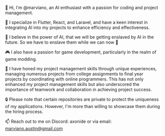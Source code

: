 👋 Hi, I'm @marviano, an AI enthusiast with a passion for coding and project management.

:pushpin: I specialize in Flutter, React, and Laravel, and have a keen interest in integrating AI into my projects to enhance efficiency and effectiveness. 

:pushpin: I believe in the power of AI, that we will be getting enslaved by AI in the future. So we have to enslave them while we can now :poop:

🎮 I also have a passion for game development, particularly in the realm of game modding.

💼 I have honed my project management skills through unique experiences, managing numerous projects from college assignments to final year projects by coordinating with online programmers. This has not only enhanced my project management skills but also underscored the importance of teamwork and collaboration in achieving project success.

🔒 Please note that certain repositories are private to protect the uniqueness of my applications. However, I'm more than willing to showcase them during the hiring process.

📫 Reach out to me on Discord: axonide or via email: marviano.austin@gmail.com

<!---
marviano/marviano is a ✨ special ✨ repository because its `README.md` (this file) appears on your GitHub profile.
You can click the Preview link to take a look at your changes.
--->
